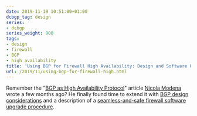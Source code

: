```yaml
---
date: 2019-11-19 10:51:00+01:00
dcbgp_tag: design
series:
- dcbgp
series_weight: 900
tags:
- design
- firewall
- BGP
- high availability
title: 'Using BGP for Firewall High Availability: Design and Software Upgrades'
url: /2019/11/using-bgp-for-firewall-high.html
---
```

Remember the "[BGP as High Availability Protocol](https://blog.ipspace.net/2019/01/bgp-as-high-availability-protocol.html)" article [Nicola Modena](https://www.ipspace.net/Expert:Nicola_Modena) wrote a few months ago? He finally found time to extend it with [BGP design considerations](https://www.ipspace.net/kb/BGPHighAvailability/10-BGP-Design.html) and a description of a [seamless-and-safe firewall software upgrade procedure](https://www.ipspace.net/kb/BGPHighAvailability/20-Firewall-Upgrade.html).
